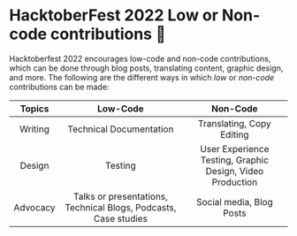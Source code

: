 # HacktoberFest 2022 Low or Non-code contributions :scroll:

Hacktoberfest 2022 encourages low-code and non-code contributions, which can be done through blog posts, translating content, graphic design, and more.
The following are the different ways in which *low* or *non-code* contributions can be made:

| Topics | Low-Code | Non-Code |
| :--:   | :--:     | :--:     |
| Writing | Technical Documentation | Translating, Copy Editing|
| Design | Testing | User Experience Testing, Graphic Design, Video Production |
| Advocacy | Talks or presentations, Technical Blogs, Podcasts, Case studies | Social media, Blog Posts |

